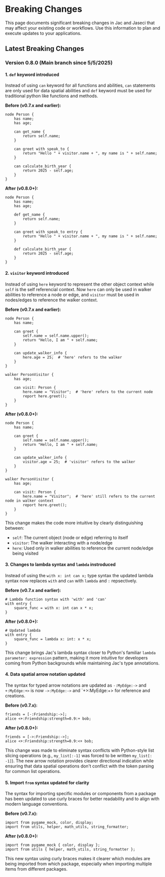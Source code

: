 # Breaking Changes

This page documents significant breaking changes in Jac and Jaseci that may affect your existing code or workflows. Use this information to plan and execute updates to your applications.

## Latest Breaking Changes

### Version 0.8.0 (Main branch since 5/5/2025)

#### 1. `def` keyword introduced

Instead of using `can` keyword for all functions and abilities, `can` statements are only used for data spatial abilities and `def` keyword must be used for traditional python like functions and methods.

**Before (v0.7.x and earlier):**
```jac
node Person {
    has name;
    has age;

    can get_name {
        return self.name;
    }

    can greet with speak_to {
        return "Hello " + visitor.name + ", my name is " + self.name;
    }

    can calculate_birth_year {
        return 2025 - self.age;
    }
}
```

**After (v0.8.0+):**
```jac
node Person {
    has name;
    has age;

    def get_name {
        return self.name;
    }

    can greet with speak_to entry {
        return "Hello " + visitor.name + ", my name is " + self.name;
    }

    def calculate_birth_year {
        return 2025 - self.age;
    }
}
```

#### 2. `visitor` keyword introduced

Instead of using `here` keyword to represent the other object context while `self` is the self referencial context. Now `here` can only be used in walker abilities to reference a node or edge, and `visitor` must be used in nodes/edges to reference the walker context.

**Before (v0.7.x and earlier):**
```jac
node Person {
    has name;

    can greet {
        self.name = self.name.upper();
        return "Hello, I am " + self.name;
    }

    can update_walker_info {
        here.age = 25;  # 'here' refers to the walker
    }
}

walker PersonVisitor {
    has age;

    can visit: Person {
        here.name = "Visitor";  # 'here' refers to the current node
        report here.greet();
    }
}
```

**After (v0.8.0+):**
```jac
node Person {
    has name;

    can greet {
        self.name = self.name.upper();
        return "Hello, I am " + self.name;
    }

    can update_walker_info {
        visitor.age = 25;  # 'visitor' refers to the walker
    }
}

walker PersonVisitor {
    has age;

    can visit: Person {
        here.name = "Visitor";  # 'here' still refers to the current node in walker context
        report here.greet();
    }
}
```

This change makes the code more intuitive by clearly distinguishing between:
- `self`: The current object (node or edge) referring to itself
- `visitor`: The walker interacting with a node/edge
- `here`: Used only in walker abilities to reference the current node/edge being visited

#### 3. Changes to lambda syntax and `lambda` instroduced

Instead of using the `with x: int can x;` type syntax the updated lambda syntax now replaces `with` and `can` with `lambda` and `:` repsectively.

**Before (v0.7.x and earlier):**
```jac
# Lambda function syntax with 'with' and 'can'
with entry {
    square_func = with x: int can x * x;
}
```

**After (v0.8.0+):**
```jac
# Updated lambda
with entry {
    square_func = lambda x: int: x * x;
}
```

This change brings Jac's lambda syntax closer to Python's familiar `lambda parameter: expression` pattern, making it more intuitive for developers coming from Python backgrounds while maintaining Jac's type annotations.

#### 4. Data spatial arrow notation updated

The syntax for typed arrow notations are updated as `-:MyEdge:->` and `+:MyEdge:+>` is now `->:MyEdge:->` and `+>:MyEdge:+> for reference and creations.

**Before (v0.7.x):**
```jac
friends = [-:Friendship:->];
alice <+:Friendship:strength=0.9:+ bob;
```

**After (v0.8.0+):**
```jac
friends = [->:Friendship:->];
alice <+:Friendship:strength=0.9:<+ bob;
```

This change was made to eliminate syntax conflicts with Python-style list slicing operations (e.g., `my_list[:-1]` was forced to be written `my_list[: -1]`). The new arrow notation provides clearer directional indication while ensuring that data spatial operations don't conflict with the token parsing for common list operations.

#### 5. Import `from` syntax updated for clarity

The syntax for importing specific modules or components from a package has been updated to use curly braces for better readability and to align with modern language conventions.

**Before (v0.7.x):**
```jac
import from pygame_mock, color, display;
import from utils, helper, math_utils, string_formatter;
```

**After (v0.8.0+):**
```jac
import from pygame_mock { color, display };
import from utils { helper, math_utils, string_formatter };
```

This new syntax using curly braces makes it clearer which modules are being imported from which package, especially when importing multiple items from different packages.

